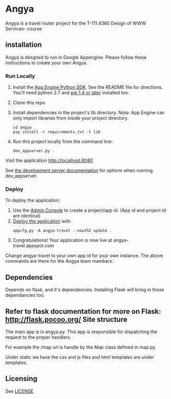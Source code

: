 Angya
=====

Angya is a travel router project for the T-111.4360 Design of WWW Services- course

installation
------------
Angya is desgned to run in Google Appengine. Please follow these instructions to create your own Angya.

### Run Locally
1. Install the [App Engine Python SDK](https://developers.google.com/appengine/downloads).
See the README file for directions. You'll need python 2.7 and [pip 1.4 or later](http://www.pip-installer.org/en/latest/installing.html) installed too.

2. Clone this repo

3. Install dependencies in the project's lib directory.
   Note: App Engine can only import libraries from inside your project directory.

   ```
   cd angya
   pip install -r requirements.txt -t lib
   ```
4. Run this project locally from the command line:

   ```
   dev_appserver.py .
   ```

Visit the application [http://localhost:8080](http://localhost:8080)

See [the development server documentation](https://developers.google.com/appengine/docs/python/tools/devserver)
for options when running dev_appserver.

### Deploy
To deploy the application:

1. Use the [Admin Console](https://appengine.google.com) to create a
   project/app id. (App id and project id are identical)
2. [Deploy the
   application](https://developers.google.com/appengine/docs/python/tools/uploadinganapp) with
   ```
   appcfg.py -A angya-travel --oauth2 update .
   ```
3. Congratulations!  Your application is now live at angya-travel.appspot.com

Change angya-travel to your own app id for your own instance. The above commands are there
for the Angya team mambers.

Dependencies
------------

Depends on flask, and it's dependencies. Installing Flask will bring in those dependancies
too.

Refer to flask documentation for more on Flask: http://flask.pocoo.org/
Site structure
--------------

The main app is in angya.py. This app is responsible for dispatching the request to the proper handlers.

For example the /map url is handle by the Map class defined in map.py.

Under static we have the css and js files and html templates are under templates.

Licensing
---------

See [LICENSE](LICENSE)
